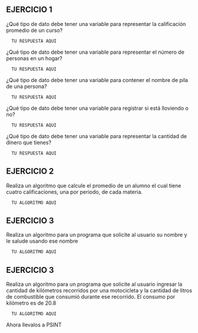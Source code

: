 ## EJERCICIO 1

¿Qué tipo de dato debe tener una variable para representar la calificación promedio de un
curso?

      TU RESPUESTA AQUI

¿Qué tipo de dato debe tener una variable para representar el número de personas en un
hogar?

      TU RESPUESTA AQUI

¿Qué tipo de dato debe tener una variable para contener el nombre de pila de una persona?

      TU RESPUESTA AQUI

¿Qué tipo de dato debe tener una variable para registrar si está lloviendo o no?

      TU RESPUESTA AQUI

¿Qué tipo de dato debe tener una variable para representar la cantidad de dinero que
tienes?

      TU RESPUESTA AQUI
      
## EJERCICIO 2

Realiza un algoritmo que calcule el promedio de un alumno el cual tiene cuatro calificaciones, una por periodo, de cada materia.

      TU ALGORITMO AQUI
      
      
## EJERCICIO 3

Realiza un algoritmo para un programa que solicite al usuario su nombre y le salude usando ese nombre

      TU ALGORITMO AQUI  

## EJERCICIO 3

Realiza un algoritmo para  un programa que solicite al usuario ingresar la cantidad de kilómetros recorridos por una motocicleta y la cantidad de litros de combustible que consumió durante ese recorrido. El consumo por kilómetro es de 20.8

      TU ALGORITMO AQUI  

Ahora llevalos a PSINT
